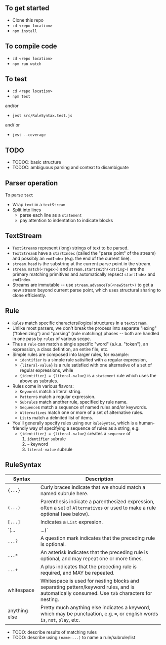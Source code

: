 To get started
----------------
- Clone this repo
- `cd <repo location>`
- `npm install`


To compile code
----------------
- `cd <repo location>`
- `npm run watch`


To test
----------------
- `cd <repo location>`
- `npm test`

and/or

- `jest src/RuleSyntax.test.js`

and/ or

- `jest --coverage`


TODO
----

- TODOC: basic structure
- TODOC: ambiguous parsing and context to disambiguate


Parser operation
----------------

To parse `text`
- Wrap `text` in a `textStream`
- Split into lines
	- parse each line as a `statement`
	- pay attention to indentation to indicate blocks



TextStream
----------
- `TextStream`s represent (long) strings of text to be parsed.
- `TextStream`s have a `startIndex` (called the "parse point" of the stream) and possibly an `endIndex` (e.g. the end of the current line).
- `stream.head` is the substring at the current parse point in the stream.
- `stream.match(<regex>)` and `stream.startsWith(<string>)` are the primary matching primitives
	and automatically repsect `startIndex` and `endIndex`.
- Streams are immutable -- use `stream.advanceTo(<newStart>)` to get a new stream
	beyond current parse point, which uses structural sharing to clone efficiently.



Rule
----
- `Rule`s match specific characters/logical structures in a `textStream`.
- Unlike most parsers, we don't break the process into separate "lexing" ("tokenizing")
	and "parsing" (rule matching) phases -- both are handled in one pass by `rules` of various scope.
- Thus a `rule` can match a single specific "word" (a.k.a. "token"), an expression,
	a class defintion, an entire file, etc.
- Simple rules are composed into larger rules, for example:
	- `identifier` is a simple rule satisified with a regular expression,
	- `{literal-value}` is a rule satisfied with one alternative of a set of regular expressions, while
	- `{identifier} = {literal-value}` is a `statement` rule which uses the above as subrules.
- Rules come in various flavors:
	- `Keyword`s match a literal string.
	- `Pattern`s match a regular expression.
	- `Subrule`s match another rule, specified by rule name.
	- `Sequence`s match a sequence of named rules and/or keywords.
	- `Alternatives` match one or more of a set of alternative rules.
	- `List`s match a delmited list of items.
- You'll generally specify rules using our `RuleSyntax`, which is a human-friendly way
	of specifying a sequence of rules as a string, e.g.
	- `{identifier} = {literal-value}` creates a `sequence` of
		1. `identifier` subrule
		2. `=` keyword
		3. `literal-value` subrule

RuleSyntax
----------
| Syntax		| Description |
|---------------|-------------|
| `{...}`		| Curly braces indicate that we should match a named subrule here. |
| `(...)`		| Parenthesis indicate a parenthesized expression, often a set of `Alternatives` or used to make a rule optional (see below). |
| `[...]`		| Indicates a `List` expresion. |
| `(...|...)`	| A vertical pipe, generally found inside parenthesis, indicates a set of `Alternatives`, any one of which will work.
| `...?`		| A question mark indicates that the preceding rule is optional. |
| `...*`		| An asterisk indicates that the preceding rule is optional, and may repeat one or more times. |
| `...+`		| A plus indicates that the preceding rule is required, and MAY be repeated. |
| whitespace	| Whitespace is used for nesting blocks and separating pattern/keyword rules, and is automatically consumed. Use `tab` characters for nesting. |
| anything else	| Pretty much anything else indicates a keyword, which may be punctuation, e.g. `=`, or english words `is`, `not`, `play`, etc. |

- TODO: describe results of matching rules
- TODO: describe using `(name:...)` to name a rule/subrule/list

